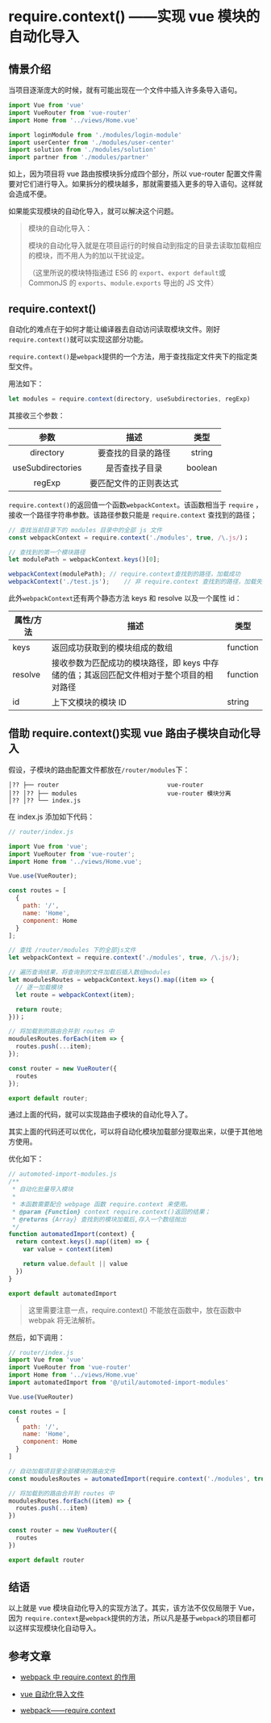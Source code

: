 # require.context() ——实现 vue 模块的自动化导入

## 情景介绍

当项目逐渐庞大的时候，就有可能出现在一个文件中插入许多条导入语句。

```js
import Vue from 'vue'
import VueRouter from 'vue-router'
import Home from '../views/Home.vue'

import loginModule from './modules/login-module'
import userCenter from './modules/user-center'
import solution from './modules/solution'
import partner from './modules/partner'
```

如上，因为项目将 vue 路由按模块拆分成四个部分，所以 vue-router 配置文件需要对它们进行导入。如果拆分的模块越多，那就需要插入更多的导入语句。这样就会造成不便。

如果能实现模块的自动化导入，就可以解决这个问题。

> 模块的自动化导入：
>
> 模块的自动化导入就是在项目运行的时候自动到指定的目录去读取加载相应的模块，而不用人为的加以干扰设定。
>
> （这里所说的模块特指通过 ES6 的 `export`、`export default`或 CommonJS 的 `exports`、`module.exports` 导出的 JS 文件）

## require.context()

自动化的难点在于如何才能让编译器去自动访问读取模块文件。刚好`require.context()`就可以实现这部分功能。

`require.context()`是`webpack`提供的一个方法，用于查找指定文件夹下的指定类型文件。

用法如下：

```js
let modules = require.context(directory, useSubdirectories, regExp)
```

其接收三个参数：

|       参数        |          描述          |  类型   |
| :---------------: | :--------------------: | :-----: |
|     directory     |   要查找的目录的路径   | string  |
| useSubdirectories |     是否查找子目录     | boolean |
|      regExp       | 要匹配文件的正则表达式 |         |

`require.context()`的返回值一个函数`webpackContext`。该函数相当于 `require` ，接收一个路径字符串参数。该路径参数只能是 `require.context` 查找到的路径；

```js
// 查找当前目录下的 modules 目录中的全部 js 文件
const webpackContext = require.context('./modules', true, /\.js/)；

// 查找到的第一个模块路径
let modulePath = webpackContext.keys()[0];

webpackContext(modulePath);	// require.context查找到的路径，加载成功
webpackContext('./test.js');	// 非 require.context 查找到的路径，加载失败
```

此外`webpackContext`还有两个静态方法 keys 和 resolve 以及一个属性 id：

| 属性/方法 | 描述                                                                                     | 类型     |
| --------- | ---------------------------------------------------------------------------------------- | -------- |
| keys      | 返回成功获取到的模块组成的数组                                                           | function |
| resolve   | 接收参数为匹配成功的模块路径，即 keys 中存储的值；其返回匹配文件相对于整个项目的相对路径 | function |
| id        | 上下文模块的模块 ID                                                                      | string   |

## 借助 require.context()实现 vue 路由子模块自动化导入

假设，子模块的路由配置文件都放在`/router/modules`下：

```
│?? ├── router                              vue-router
│?? │?? ├── modules                         vue-router 模块分离
│?? │?? └── index.js
```

在 index.js 添加如下代码：

```js
// router/index.js

import Vue from 'vue';
import VueRouter from 'vue-router';
import Home from '../views/Home.vue';

Vue.use(VueRouter);

const routes = [
  {
    path: '/',
    name: 'Home',
    component: Home
  }
];

// 查找 /router/modules 下的全部js文件
let webpackContext = require.context('./modules', true, /\.js/);

// 遍历查询结果，将查询到的文件加载后插入数组modules
let moudulesRoutes = webpackContext.keys().map((item => {
  // 逐一加载模块
  let route = webpackContext(item);

  return route;
}))；

// 将加载到的路由合并到 routes 中
moudulesRoutes.forEach(item => {
  routes.push(...item);
});

const router = new VueRouter({
  routes
});

export default router;
```

通过上面的代码，就可以实现路由子模块的自动化导入了。

其实上面的代码还可以优化，可以将自动化模块加载部分提取出来，以便于其他地方使用。

优化如下：

```js
// automoted-import-modules.js
/**
 * 自动化批量导入模块
 *
 * 本函数需要配合 webpage 函数 require.context 来使用。
 * @param {Function} context require.context()返回的结果；
 * @returns {Array} 查找到的模块加载后,存入一个数组抛出
 */
function automatedImport(context) {
  return context.keys().map((item) => {
    var value = context(item)

    return value.default || value
  })
}

export default automatedImport
```

> 这里需要注意一点，require.context() 不能放在函数中，放在函数中 webpak 将无法解析。

然后，如下调用：

```js
// router/index.js
import Vue from 'vue'
import VueRouter from 'vue-router'
import Home from '../views/Home.vue'
import automatedImport from '@/util/automoted-import-modules'

Vue.use(VueRouter)

const routes = [
  {
    path: '/',
    name: 'Home',
    component: Home
  }
]

// 自动加载项目里全部模块的路由文件
const moudulesRoutes = automatedImport(require.context('./modules', true, /\.js/))

// 将加载到的路由合并到 routes 中
moudulesRoutes.forEach((item) => {
  routes.push(...item)
})

const router = new VueRouter({
  routes
})

export default router
```

## 结语

以上就是 vue 模块自动化导入的实现方法了。其实，该方法不仅仅局限于 Vue，因为 `require.context`是`webpack`提供的方法，所以凡是基于`webpack`的项目都可以这样实现模块化自动导入。

## 参考文章

- [webpack 中 require.context 的作用](https://zhuanlan.zhihu.com/p/59564277)

- [vue 自动化导入文件](https://blog.csdn.net/weixin_40509884/article/details/104927771)
- [webpack——require.context](https://webpack.js.org/guides/dependency-management/#requirecontext)
